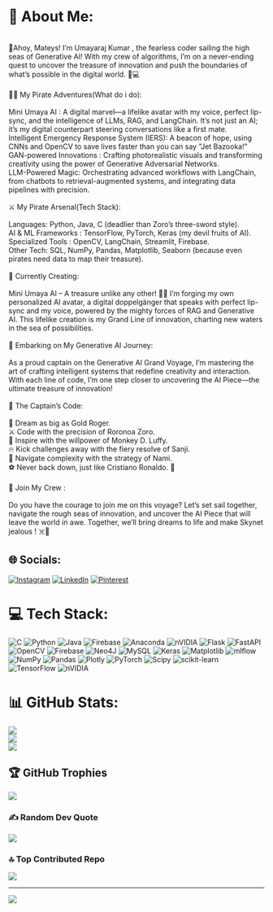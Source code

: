 # 💫 About Me:
<br>👋Ahoy, Mateys! I’m  Umayaraj Kumar , the fearless coder sailing the high seas of Generative AI! With my crew of algorithms, I’m on a never-ending quest to uncover the treasure of innovation and push the boundaries of what’s possible in the digital world. 🌊💻<br><br>🏴‍☠️ My Pirate Adventures(What do i do):<br><br>Mini Umaya AI : A digital marvel—a lifelike avatar with my voice, perfect lip-sync, and the intelligence of LLMs, RAG, and LangChain. It’s not just an AI; it’s my digital counterpart steering conversations like a first mate.<br>Intelligent Emergency Response System (IERS): A beacon of hope, using CNNs and OpenCV to save lives faster than you can say "Jet Bazooka!"<br>GAN-powered Innovations : Crafting photorealistic visuals and transforming creativity using the power of Generative Adversarial Networks.<br>LLM-Powered Magic: Orchestrating advanced workflows with LangChain, from chatbots to retrieval-augmented systems, and integrating data pipelines with precision.<br><br>⚔️ My Pirate Arsenal(Tech Stack):<br><br>Languages: Python, Java, C (deadlier than Zoro’s three-sword style).<br>AI & ML Frameworks : TensorFlow, PyTorch, Keras (my devil fruits of AI).<br>Specialized Tools : OpenCV, LangChain, Streamlit, Firebase.<br>Other Tech: SQL, NumPy, Pandas, Matplotlib, Seaborn (because even pirates need data to map their treasure).<br><br>🎨 Currently Creating:<br><br>Mini Umaya AI – A treasure unlike any other! 🏴‍☠️ I’m forging my own personalized AI avatar, a digital doppelgänger that speaks with perfect lip-sync and my voice, powered by the mighty forces of RAG and Generative AI. This lifelike creation is my Grand Line of innovation, charting new waters in the sea of possibilities.<br><br>🌌 Embarking on My Generative AI Journey:<br><br>As a proud captain on the Generative AI Grand Voyage, I’m mastering the art of crafting intelligent systems that redefine creativity and interaction. With each line of code, I’m one step closer to uncovering the AI Piece—the ultimate treasure of innovation!<br><br>🎯 The Captain’s Code:<br><br>🌟 Dream as big as Gold Roger.<br>⚔️ Code with the precision of Roronoa Zoro.<br>💪 Inspire with the willpower of Monkey D. Luffy. <br>🔥 Kick challenges away with the fiery resolve of Sanji.<br>🧭 Navigate complexity with the strategy of Nami.<br>⚽ Never back down, just like Cristiano Ronaldo. 🐐<br><br>💬 Join My Crew :<br><br>Do you have the courage to join me on this voyage? Let’s set sail together, navigate the rough seas of innovation, and uncover the AI Piece that will leave the world in awe. Together, we’ll bring dreams to life and make Skynet jealous ! ☠️🌟


## 🌐 Socials:
[![Instagram](https://img.shields.io/badge/Instagram-%23E4405F.svg?logo=Instagram&logoColor=white)](https://instagram.com/https://www.instagram.com/umaya_raj_1776/) [![LinkedIn](https://img.shields.io/badge/LinkedIn-%230077B5.svg?logo=linkedin&logoColor=white)](https://linkedin.com/in/https://www.linkedin.com/in/umayaraj-kumar-250995307/) [![Pinterest](https://img.shields.io/badge/Pinterest-%23E60023.svg?logo=Pinterest&logoColor=white)](https://pinterest.com/https://in.pinterest.com/umaya1776/) 

# 💻 Tech Stack:
![C](https://img.shields.io/badge/c-%2300599C.svg?style=flat&logo=c&logoColor=white) ![Python](https://img.shields.io/badge/python-3670A0?style=flat&logo=python&logoColor=ffdd54) ![Java](https://img.shields.io/badge/java-%23ED8B00.svg?style=flat&logo=openjdk&logoColor=white) ![Firebase](https://img.shields.io/badge/firebase-%23039BE5.svg?style=flat&logo=firebase) ![Anaconda](https://img.shields.io/badge/Anaconda-%2344A833.svg?style=flat&logo=anaconda&logoColor=white) ![nVIDIA](https://img.shields.io/badge/cuda-000000.svg?style=flat&logo=nVIDIA&logoColor=green) ![Flask](https://img.shields.io/badge/flask-%23000.svg?style=flat&logo=flask&logoColor=white) ![FastAPI](https://img.shields.io/badge/FastAPI-005571?style=flat&logo=fastapi) ![OpenCV](https://img.shields.io/badge/opencv-%23white.svg?style=flat&logo=opencv&logoColor=white) ![Firebase](https://img.shields.io/badge/firebase-a08021?style=flat&logo=firebase&logoColor=ffcd34) ![Neo4J](https://img.shields.io/badge/Neo4j-008CC1?style=flat&logo=neo4j&logoColor=white) ![MySQL](https://img.shields.io/badge/mysql-4479A1.svg?style=flat&logo=mysql&logoColor=white) ![Keras](https://img.shields.io/badge/Keras-%23D00000.svg?style=flat&logo=Keras&logoColor=white) ![Matplotlib](https://img.shields.io/badge/Matplotlib-%23ffffff.svg?style=flat&logo=Matplotlib&logoColor=black) ![mlflow](https://img.shields.io/badge/mlflow-%23d9ead3.svg?style=flat&logo=numpy&logoColor=blue) ![NumPy](https://img.shields.io/badge/numpy-%23013243.svg?style=flat&logo=numpy&logoColor=white) ![Pandas](https://img.shields.io/badge/pandas-%23150458.svg?style=flat&logo=pandas&logoColor=white) ![Plotly](https://img.shields.io/badge/Plotly-%233F4F75.svg?style=flat&logo=plotly&logoColor=white) ![PyTorch](https://img.shields.io/badge/PyTorch-%23EE4C2C.svg?style=flat&logo=PyTorch&logoColor=white) ![Scipy](https://img.shields.io/badge/SciPy-%230C55A5.svg?style=flat&logo=scipy&logoColor=%white) ![scikit-learn](https://img.shields.io/badge/scikit--learn-%23F7931E.svg?style=flat&logo=scikit-learn&logoColor=white) ![TensorFlow](https://img.shields.io/badge/TensorFlow-%23FF6F00.svg?style=flat&logo=TensorFlow&logoColor=white) ![nVIDIA](https://img.shields.io/badge/nVIDIA-%2376B900.svg?style=flat&logo=nVIDIA&logoColor=white)
# 📊 GitHub Stats:
![](https://github-readme-stats.vercel.app/api?username=UmayarajKumar17&theme=tokyonight&hide_border=false&include_all_commits=false&count_private=false)<br/>
![](https://github-readme-streak-stats.herokuapp.com/?user=UmayarajKumar17&theme=tokyonight&hide_border=false)<br/>
![](https://github-readme-stats.vercel.app/api/top-langs/?username=UmayarajKumar17&theme=tokyonight&hide_border=false&include_all_commits=false&count_private=false&layout=compact)

## 🏆 GitHub Trophies
![](https://github-profile-trophy.vercel.app/?username=UmayarajKumar17&theme=tokyonight&no-frame=false&no-bg=true&margin-w=4)

### ✍️ Random Dev Quote
![](https://quotes-github-readme.vercel.app/api?type=horizontal&theme=tokyonight)

### 🔝 Top Contributed Repo
![](https://github-contributor-stats.vercel.app/api?username=UmayarajKumar17&limit=5&theme=tokyonight&combine_all_yearly_contributions=true)

---
[![](https://visitcount.itsvg.in/api?id=UmayarajKumar17&icon=0&color=0)](https://visitcount.itsvg.in)

<!-- Proudly created with GPRM ( https://gprm.itsvg.in ) -->
<!--
**UmayarajKumar17/UmayarajKumar17** is a ✨ _special_ ✨ repository because its `README.md` (this file) appears on your GitHub profile.

Here are some ideas to get you started:

- 🔭 I’m currently working on ...
- 🌱 I’m currently learning ...
- 👯 I’m looking to collaborate on ..
- 🤔 I’m looking for help with ...
- 💬 Ask me about ...
- 📫 How to reach me: ...
- 😄 Pronouns: ...
- ⚡ Fun fact: ...
-->
